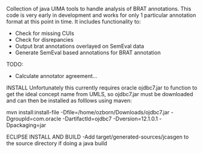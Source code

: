 Collection of java UIMA tools to handle analysis of BRAT annotations. This code is very early in development and works for only 1 particular annotation format at this point in time. 
It includes functionality to:
* Check for missing CUIs
* Check for disrepancies
* Output brat annotations overlayed on SemEval data
* Generate SemEval based annotations for BRAT annotation

TODO:
* Calculate annotator agreement...


INSTALL
Unfortunately this currently requires oracle ojdbc7.jar to function to get the ideal concept name from UMLS, so ojdbc7.jar must be downloaded and can then be installed as folllows using maven:

mvn install:install-file -Dfile=/home/ozborn/Downloads/ojdbc7.jar -DgroupId=com.oracle -DartifactId=ojdbc7 -Dversion=12.1.0.1 -Dpackaging=jar


ECLIPSE INSTALL AND BUILD
-Add target/generated-sources/jcasgen to the source directory if doing a java build
